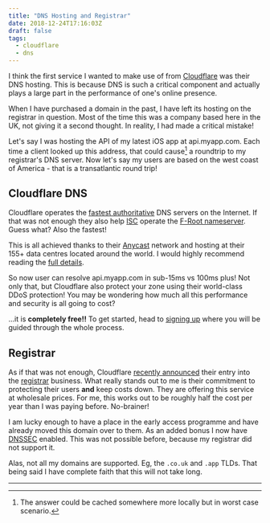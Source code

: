 ```yaml
---
title: "DNS Hosting and Registrar"
date: 2018-12-24T17:16:03Z
draft: false
tags: 
  - cloudflare
  - dns
---
```

I think the first service I wanted to make use of from [Cloudflare](https://www.cloudflare.com) was their DNS hosting. This is because DNS is such a critical component and actually plays a large part in the performance of one's online presence.

When I have purchased a domain in the past, I have left its hosting on the registrar in question. Most of the time this was a company based here in the UK, not giving it a second thought. In reality, I had made a critical mistake!

Let's say I was hosting the API of my latest iOS app at api.myapp.com. Each time a client looked up this address, that could cause[^1] a roundtrip to my registrar's DNS server. Now let's say my users are based on the west coast of America - that is a transatlantic round trip!

## Cloudflare DNS
Cloudflare operates the [fastest authoritative](https://www.dnsperf.com/) DNS servers on the Internet. If that was not enough they also help [ISC](https://www.isc.org/) operate the [F-Root nameserver](https://blog.cloudflare.com/f-root/). Guess what? Also the fastest!

This is all achieved thanks to their [Anycast](https://en.wikipedia.org/wiki/Anycast) network and hosting at their 155+ data centres located around the world. I would highly recommend reading the [full details](https://www.cloudflare.com/dns/).

So now user can resolve api.myapp.com in sub-15ms vs 100ms plus! Not only that, but Cloudflare also protect your zone using their world-class DDoS protection! You may be wondering how much all this performance and security is all going to cost?

...it is **completely free!!** To get started, head to [signing up](https://dash.cloudflare.com/sign-up) where you will be guided through the whole process.

## Registrar
As if that was not enough, Cloudflare [recently announced](https://blog.cloudflare.com/using-cloudflare-registrar/) their entry into the [registrar](https://www.cloudflare.com/products/registrar/) business. What really stands out to me is their commitment to protecting their users **and** keep costs down. They are offering this service at wholesale prices. For me, this works out to be roughly half the cost per year than I was paying before. No-brainer!

I am lucky enough to have a place in the early access programme and have already moved this domain over to them. As an added bonus I now have [DNSSEC](https://en.wikipedia.org/wiki/Domain_Name_System_Security_Extensions) enabled. This was not possible before, because my registrar did not support it.

Alas, not all my domains are supported. Eg, the `.co.uk` and `.app` TLDs. That being said I have complete faith that this will not take long.

---

[^1]: The answer could be cached somewhere more locally but in worst case scenario.